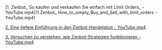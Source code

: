 [1. Zenbot_ So kaufen und verkaufen Sie einfach mit Limit Orders_ - YouTube.mp4](1.Zenbot_ How_to_simply_Buy_and_Sell_with_limit_orders -YouTube.mp4)
</p>
<p><a href="2.A_deeper_introduction_to_Zenbot_trading_bot-YouTube.mp4">
2. Eine tiefere Einf&uuml;hrung in den Zenbot-Handelsbot - YouTube.mp4</A></p>
<p>
<p><a href="3.Trying_to_understand_how_Zenbot_strategies_are_working-YouTube.mp4">
3. Versuchen zu verstehen, wie Zenbot-Strategien funktionieren -
YouTube.mp4</A></p>